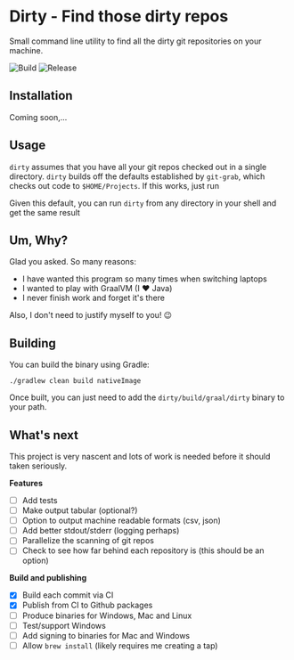 # Dirty - Find those dirty repos

Small command line utility to find all the dirty git repositories on your machine.

![Build](https://github.com/jmcgarr/dirty/workflows/Build/badge.svg) ![Release](https://github.com/jmcgarr/dirty/workflows/Release/badge.svg)

## Installation

Coming soon,...

## Usage

`dirty` assumes that you have all your git repos checked out in a single directory. `dirty` builds off the defaults established by `git-grab`, which checks out code to `$HOME/Projects`. If this works, just run

Given this default, you can run `dirty` from any directory in your shell and get the same result 

## Um, Why?

Glad you asked. So many reasons:

- I have wanted this program so many times when switching laptops
- I wanted to play with GraalVM (I ❤️ Java)
- I never finish work and forget it's there

Also, I don't need to justify myself to you! 😉

## Building

You can build the binary using Gradle:

`./gradlew clean build nativeImage`

Once built, you can just need to add the `dirty/build/graal/dirty` binary to your path.

## What's next

This project is very nascent and lots of work is needed before it should taken seriously. 

**Features**

- [ ] Add tests
- [ ] Make output tabular (optional?)   
- [ ] Option to output machine readable formats (csv, json)  
- [ ] Add better stdout/stderr (logging perhaps)
- [ ] Parallelize the scanning of git repos  
- [ ] Check to see how far behind each repository is (this should be an option)

**Build and publishing**

- [X] Build each commit via CI
- [X] Publish from CI to Github packages
- [ ] Produce binaries for Windows, Mac and Linux
- [ ] Test/support Windows
- [ ] Add signing to binaries for Mac and Windows
- [ ] Allow `brew install` (likely requires me creating a tap)